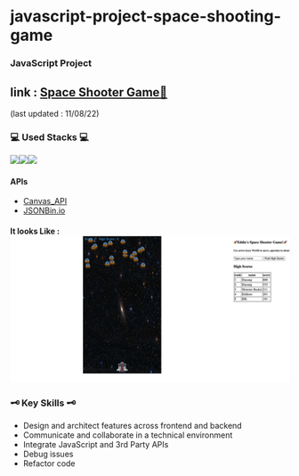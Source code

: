 # javascript-project-space-shooting-game
### JavaScript Project
## link : <a href="https://justeddie.github.io/javascript-project-space-shooting-game/">Space Shooter Game🚀</a>
(last updated : 11/08/22)

### 💻 Used Stacks 💻

<img src="https://img.shields.io/badge/javascript-F7DF1E?style=for-the-badge&logo=JavaScript&logoColor=black"><img src="https://img.shields.io/badge/html-E34F26?style=for-the-badge&logo=HTML5&logoColor=white"><img src="https://img.shields.io/badge/css-1572B6?style=for-the-badge&logo=CSS3&logoColor=white">
#### APIs
* <a href="https://developer.mozilla.org/en-US/docs/Web/API/Canvas_API">Canvas_API</a>
* <a href="https://jsonbin.io/app/dashboard">JSONBin.io</a>

#### It looks Like : <img src="./images/screenshots/firstpage.png">

### 🗝 Key Skills 🗝
* Design and architect features across frontend and backend
* Communicate and collaborate in a technical environment
* Integrate JavaScript and 3rd Party APIs
* Debug issues
* Refactor code

